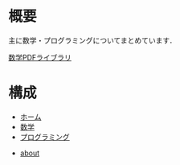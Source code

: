 # 概要
主に数学・プログラミングについてまとめています．

[数学PDFライブラリ](https://kotatakeda.github.io/math/pdf_library)

# 構成
- [ホーム](https://kotatakeda.github.io/)
- [数学](https://kotatakeda.github.io/math/)
- [プログラミング](https://kotatakeda.github.io/programming/)
<!-- - [プロフィール](https://kotatakeda.github.io/profile/) -->
- [about](https://kotatakeda.github.io/about/)
